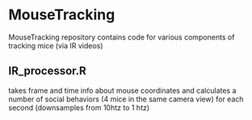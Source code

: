 # MouseTracking

MouseTracking repository contains code for various components of tracking mice (via IR videos) 

## IR_processor.R
takes frame and time info about mouse coordinates and calculates a number of social behaviors (4 mice in the same camera view) for each second (downsamples from 10htz to 1 htz)
